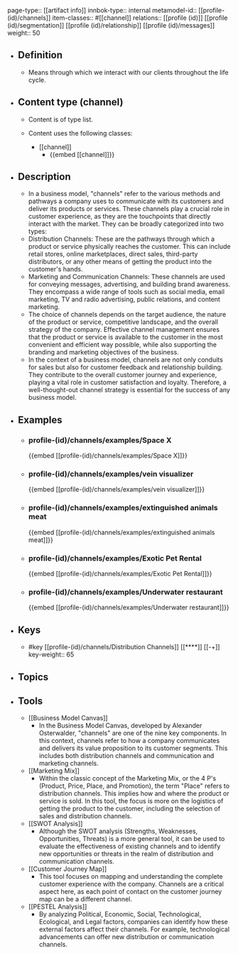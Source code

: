 page-type:: [[artifact info]]
innbok-type:: internal
metamodel-id:: [[profile-(id)/channels]]
item-classes:: #[[channel]]
relations:: [[profile (id)]] [[profile (id)/segmentation]] [[profile (id)/relationship]] [[profile (id)/messages]]
weight:: 50

- ## Definition
  - Means through which we interact with our clients throughout the life cycle.
- ## Content type (channel)
  - Content is of type list.
  
  - Content uses the following classes:
    - [[channel]]
      - {{embed [[channel]]}}
  
- ## Description
  - In a business model, "channels" refer to the various methods and pathways a company uses to communicate with its customers and deliver its products or services. These channels play a crucial role in customer experience, as they are the touchpoints that directly interact with the market. They can be broadly categorized into two types:
  - Distribution Channels: These are the pathways through which a product or service physically reaches the customer. This can include retail stores, online marketplaces, direct sales, third-party distributors, or any other means of getting the product into the customer's hands.
  - Marketing and Communication Channels: These channels are used for conveying messages, advertising, and building brand awareness. They encompass a wide range of tools such as social media, email marketing, TV and radio advertising, public relations, and content marketing.
  - The choice of channels depends on the target audience, the nature of the product or service, competitive landscape, and the overall strategy of the company. Effective channel management ensures that the product or service is available to the customer in the most convenient and efficient way possible, while also supporting the branding and marketing objectives of the business.
  - In the context of a business model, channels are not only conduits for sales but also for customer feedback and relationship building. They contribute to the overall customer journey and experience, playing a vital role in customer satisfaction and loyalty. Therefore, a well-thought-out channel strategy is essential for the success of any business model.
- ## Examples
  - ### profile-(id)/channels/examples/Space X
    {{embed [[profile-(id)/channels/examples/Space X]]}}
  - ### profile-(id)/channels/examples/vein visualizer
    {{embed [[profile-(id)/channels/examples/vein visualizer]]}}
  - ### profile-(id)/channels/examples/extinguished animals meat
    {{embed [[profile-(id)/channels/examples/extinguished animals meat]]}}
  - ### profile-(id)/channels/examples/Exotic Pet Rental
    {{embed [[profile-(id)/channels/examples/Exotic Pet Rental]]}}
  - ### profile-(id)/channels/examples/Underwater restaurant
    {{embed [[profile-(id)/channels/examples/Underwater restaurant]]}}
  
- ## Keys
  - #key [[profile-(id)/channels/Distribution Channels]] [[****]] [[-+]]
    key-weight:: 65
- ## Topics
  
- ## Tools
  - [[Business Model Canvas]]
    - In the Business Model Canvas, developed by Alexander Osterwalder, "channels" are one of the nine key components. In this context, channels refer to how a company communicates and delivers its value proposition to its customer segments. This includes both distribution channels and communication and marketing channels.
  - [[Marketing Mix]]
    - Within the classic concept of the Marketing Mix, or the 4 P's (Product, Price, Place, and Promotion), the term "Place" refers to distribution channels. This implies how and where the product or service is sold. In this tool, the focus is more on the logistics of getting the product to the customer, including the selection of sales and distribution channels.
  - [[SWOT Analysis]]
    - Although the SWOT analysis (Strengths, Weaknesses, Opportunities, Threats) is a more general tool, it can be used to evaluate the effectiveness of existing channels and to identify new opportunities or threats in the realm of distribution and communication channels.
  - [[Customer Journey Map]]
    - This tool focuses on mapping and understanding the complete customer experience with the company. Channels are a critical aspect here, as each point of contact on the customer journey map can be a different channel.
  - [[PESTEL Analysis]]
    - By analyzing Political, Economic, Social, Technological, Ecological, and Legal factors, companies can identify how these external factors affect their channels. For example, technological advancements can offer new distribution or communication channels.


